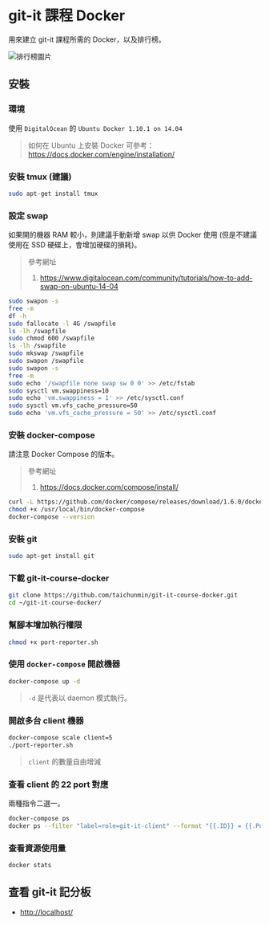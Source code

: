 # git-it 課程 Docker

用來建立 git-it 課程所需的 Docker，以及排行榜。

![排行榜圖片](http://i.imgur.com/CO2v5fm.png)

## 安裝

### 環境

使用 `DigitalOcean` 的 `Ubuntu Docker 1.10.1 on 14.04`

> 如何在 Ubuntu 上安裝 Docker 可參考：<https://docs.docker.com/engine/installation/>

### 安裝 tmux (建議)

```bash
sudo apt-get install tmux
```

### 設定 swap

如果開的機器 RAM 較小，則建議手動新增 swap 以供 Docker 使用 (但是不建議使用在 SSD 硬碟上，會增加硬碟的損耗)。

> 參考網址
>
> 1. <https://www.digitalocean.com/community/tutorials/how-to-add-swap-on-ubuntu-14-04>

```bash
sudo swapon -s
free -m
df -h
sudo fallocate -l 4G /swapfile
ls -lh /swapfile
sudo chmod 600 /swapfile
ls -lh /swapfile
sudo mkswap /swapfile
sudo swapon /swapfile
sudo swapon -s
free -m
sudo echo '/swapfile none swap sw 0 0' >> /etc/fstab
sudo sysctl vm.swappiness=10
sudo echo 'vm.swappiness = 1' >> /etc/sysctl.conf
sudo sysctl vm.vfs_cache_pressure=50
sudo echo 'vm.vfs_cache_pressure = 50' >> /etc/sysctl.conf
```

### 安裝 docker-compose

請注意 Docker Compose 的版本。

> 參考網址
>
> 1. <https://docs.docker.com/compose/install/>

```bash
curl -L https://github.com/docker/compose/releases/download/1.6.0/docker-compose-`uname -s`-`uname -m` > /usr/local/bin/docker-compose
chmod +x /usr/local/bin/docker-compose
docker-compose --version
```

### 安裝 git

```bash
sudo apt-get install git
```

### 下載 git-it-course-docker

```bash
git clone https://github.com/taichunmin/git-it-course-docker.git
cd ~/git-it-course-docker/
```

### 幫腳本增加執行權限

```bash
chmod +x port-reporter.sh
```

### 使用 `docker-compose` 開啟機器

```bash
docker-compose up -d
```

> `-d` 是代表以 daemon 模式執行。

### 開啟多台 client 機器

```bash
docker-compose scale client=5
./port-reporter.sh
```

> `client` 的數量自由增減

### 查看 client 的 22 port 對應

兩種指令二選一。

```bash
docker-compose ps
docker ps --filter "label=role=git-it-client" --format "{{.ID}} = {{.Ports}}" | sort
```

### 查看資源使用量

```bash
docker stats
```

## 查看 git-it 記分板

* <http://localhost/>
